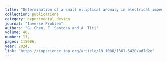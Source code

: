 ```yaml
---
title: "Determination of a small elliptical anomaly in electrical impedance tomography using minimal measurements"
collection: publications
category: experimental_design
journal: "Inverse Problem"
authors: "G. Chen, F. Santosa and A. Titi"
volume: 40,
number: 11,
pages: 115006,
year: 2024,
link: "https://iopscience.iop.org/article/10.1088/1361-6420/ad7d2e"
---
```

